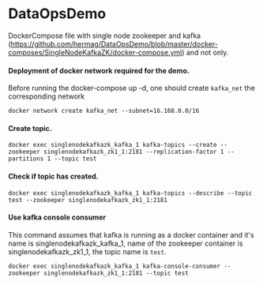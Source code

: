 # DataOpsDemo
DockerCompose file with single node zookeeper and kafka (https://github.com/hermag/DataOpsDemo/blob/master/docker-composes/SingleNodeKafkaZK/docker-compose.yml) and not only.

#### Deployment of docker network required for the demo.
Before running the docker-compose up -d, one should create `kafka_net` the corresponding network 
```
docker network create kafka_net --subnet=16.168.0.0/16
```

#### Create topic.
```
docker exec singlenodekafkazk_kafka_1 kafka-topics --create --zookeeper singlenodekafkazk_zk1_1:2181 --replication-factor 1 --partitions 1 --topic test
```

#### Check if topic has created.
```
docker exec singlenodekafkazk_kafka_1 kafka-topics --describe --topic test --zookeeper singlenodekafkazk_zk1_1:2181
```

#### Use kafka console consumer
This command assumes that kafka is running as a docker container and it's name is singlenodekafkazk_kafka_1, name of the zookeeper container is singlenodekafkazk_zk1_1, the topic name is `test`.
```
docker exec singlenodekafkazk_kafka_1 kafka-console-consumer --zookeeper singlenodekafkazk_zk1_1:2181 --topic test
``` 
